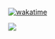 [![wakatime](https://wakatime.com/badge/user/e0fa9be1-9734-4fc8-8fbb-7ed7f3296d01.svg)](https://wakatime.com/@e0fa9be1-9734-4fc8-8fbb-7ed7f3296d01)

<a href="https://wakatime.com"><img src="https://wakatime.com/share/@vstchv/ace5ee6f-aa63-4f19-a928-d47bed206c3f.png" /></a>
